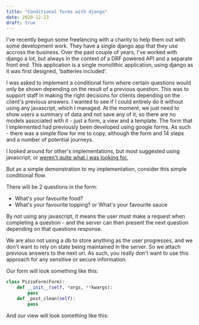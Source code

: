 ```yaml
---
title: "Conditional forms with django"
date: 2020-12-23
draft: true
---
```


I've recently begun some freelancing with a charity to help them out with some development work. They have a single django app that they use accross the business. Over the past couple of years, I've worked with django a lot, but always in the context of a DRF powered API and a separate front end. This application is a single monolithic application, using django as it was first designed, 'batteries included'.

I was asked to implement a conditional form where certain questions would only be shown depending on the result of a previous question. This was to support staff in making the right decisions for clients depending on the client's previous answers. I wanted to see if I could entirely do it without using any javascript, which I managed. At the moment, we just need to show users a summary of data and not save any of it, so there are no models associated with it - just a form, a view and a template. The form that I implemented had previously been developed using google forms. As such - there was a simple flow for me to copy, although the form and 14 steps and a number of potential journeys.

I looked around for other's implementations, but most suggested using javascript, or [weren't quite what i was looking for.](https://stackoverflow.com/questions/43001425/django-modelform-with-conditions)

But as a simple demonstration to my implementation, consider this simple conditional flow.

There will be 2 questions in the form:
- What's your favourite food?
- What's your favourite topping? or What's your favourite sauce

By not using any javascript, it means the user must make a request when completing a question - and the server can then present the next question depending on that questions response.

We are also not using a db to store anything as the user progresses, and we don't want to rely on state being maintained in the server. So we attach previous answers to the next url. As such, you really don't want to use this approach for any sensitive or secure information.

Our form will look something like this:

```python
class PizzaForm(Form):
    def __init__(self, *args, **kwargs):
        pass
    def _post_clean(self):
        pass
```

And our view will look something like this:


